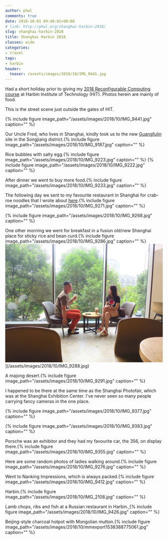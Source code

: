 ```yaml
---
author: phwl
comments: true
date: 2018-10-01 09:48:01+00:00
# link: http://phwl.org/shanghai-harbin-2018/
slug: shanghai-harbin-2018
title: Shanghai Harbin 2018
classes: wide
categories:
- travel
tags:
- harbin
header:
  teaser: /assets/images/2018/10/IMG_9441.jpg
---
```


Had a short holiday prior to giving my [2018 Reconfigurable Computing course](http://phwl.org/harbin-intitute-of-technology-reconfigurable-computing-course-2018/) at Harbin Institute of Technology (HIT). Photos herein are mainly of food.

This is the street scene just outside the gates of HIT.

{% include figure image_path="/assets/images/2018/10/IMG_9441.jpg" caption="" %}

<!-- more -->

Our Uncle Fred, who lives in Shanghai, kindly took us to the new [Guangfulin](https://en.wikipedia.org/wiki/Guangfulin) site in the Songjiang district.{% include figure image_path="/assets/images/2018/10/IMG_9187.jpg" caption="" %}

Rice bubbles with salty egg.{% include figure image_path="/assets/images/2018/10/IMG_9223.jpg" caption="" %}
{% include figure image_path="/assets/images/2018/10/IMG_9222.jpg" caption="" %}

After dinner we went to buy more food.{% include figure image_path="/assets/images/2018/10/IMG_9233.jpg" caption="" %}

The following day we sent to my favourite restaurant in Shanghai for crab-roe noodles that I wrote about [here](http://phwl.org/shanghai-2018/).{% include figure image_path="/assets/images/2018/10/IMG_9271.jpg" caption="" %}

{% include figure image_path="/assets/images/2018/10/IMG_9268.jpg" caption="" %}

One other morning we went for breakfast in a fusion old/new Shanghai place for sticky rice and bean curd.{% include figure image_path="/assets/images/2018/10/IMG_9286.jpg" caption="" %}
![](/assets/images/2018/10/IMG_9288.jpg)](/assets/images/2018/10/IMG_9288.jpg)

A majong desert.{% include figure image_path="/assets/images/2018/10/IMG_9291.jpg" caption="" %}

I happened to be there at the same time as the Shanghai Photofair, which was at the Shanghai Exhibition Center. I've never seen so many people carrying fancy cameras in the one place.

{% include figure image_path="/assets/images/2018/10/IMG_9377.jpg" caption="" %}

{% include figure image_path="/assets/images/2018/10/IMG_9383.jpg" caption="" %}

Porsche was an exhibitor and they had my favourite car, the 356, on display there.{% include figure image_path="/assets/images/2018/10/IMG_9355.jpg" caption="" %}

Here are some random photos of ladies walking around.{% include figure image_path="/assets/images/2018/10/IMG_9276.jpg" caption="" %}

Went to Nanking Impressions, which is always packed.{% include figure image_path="/assets/images/2018/10/IMG_9412.jpg" caption="" %}

Harbin.{% include figure image_path="/assets/images/2018/10/IMG_2108.jpg" caption="" %}

Lamb chops, ribs and fish at a Russian restaurant in Harbin.[
](/assets/images/2018/10/IMG_9426.jpg){% include figure image_path="/assets/images/2018/10/IMG_9426.jpg" caption="" %}

Beijing-style charcoal hotpot with Mongolian mutton.{% include figure image_path="/assets/images/2018/10/mmexport1538388775061.jpg" caption="" %}

